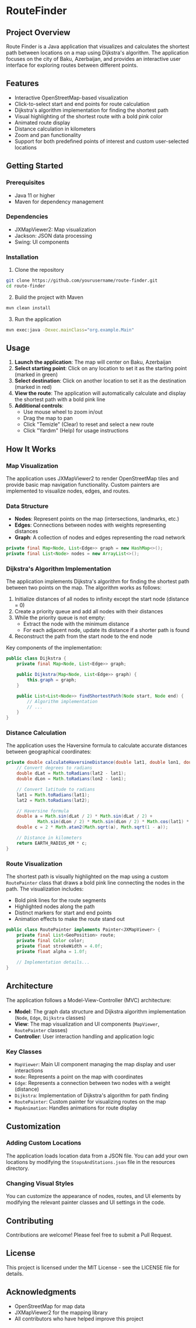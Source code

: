 # RouteFinder

## Project Overview

Route Finder is a Java application that visualizes and calculates the shortest path between locations on a map using Dijkstra's algorithm. The application focuses on the city of Baku, Azerbaijan, and provides an interactive user interface for exploring routes between different points.


## Features

- Interactive OpenStreetMap-based visualization
- Click-to-select start and end points for route calculation
- Dijkstra's algorithm implementation for finding the shortest path
- Visual highlighting of the shortest route with a bold pink color
- Animated route display
- Distance calculation in kilometers
- Zoom and pan functionality
- Support for both predefined points of interest and custom user-selected locations

## Getting Started

### Prerequisites

- Java 11 or higher
- Maven for dependency management

### Dependencies

- JXMapViewer2: Map visualization
- Jackson: JSON data processing
- Swing: UI components

### Installation

1. Clone the repository
```bash
git clone https://github.com/yourusername/route-finder.git
cd route-finder
```

2. Build the project with Maven
```bash
mvn clean install
```

3. Run the application
```bash
mvn exec:java -Dexec.mainClass="org.example.Main"
```

## Usage

1. **Launch the application**: The map will center on Baku, Azerbaijan
2. **Select starting point**: Click on any location to set it as the starting point (marked in green)
3. **Select destination**: Click on another location to set it as the destination (marked in red)
4. **View the route**: The application will automatically calculate and display the shortest path with a bold pink line
5. **Additional controls**:
    - Use mouse wheel to zoom in/out
    - Drag the map to pan
    - Click "Temizle" (Clear) to reset and select a new route
    - Click "Yardım" (Help) for usage instructions

## How It Works

### Map Visualization

The application uses JXMapViewer2 to render OpenStreetMap tiles and provide basic map navigation functionality. Custom painters are implemented to visualize nodes, edges, and routes.

### Data Structure

- **Nodes**: Represent points on the map (intersections, landmarks, etc.)
- **Edges**: Connections between nodes with weights representing distances
- **Graph**: A collection of nodes and edges representing the road network

```java
private final Map<Node, List<Edge>> graph = new HashMap<>();
private final List<Node> nodes = new ArrayList<>();
```

### Dijkstra's Algorithm Implementation

The application implements Dijkstra's algorithm for finding the shortest path between two points on the map. The algorithm works as follows:

1. Initialize distances of all nodes to infinity except the start node (distance = 0)
2. Create a priority queue and add all nodes with their distances
3. While the priority queue is not empty:
    - Extract the node with the minimum distance
    - For each adjacent node, update its distance if a shorter path is found
4. Reconstruct the path from the start node to the end node

Key components of the implementation:

```java
public class Dijkstra {
    private final Map<Node, List<Edge>> graph;

    public Dijkstra(Map<Node, List<Edge>> graph) {
        this.graph = graph;
    }

    public List<List<Node>> findShortestPath(Node start, Node end) {
        // Algorithm implementation
        // ...
    }
}
```

### Distance Calculation

The application uses the Haversine formula to calculate accurate distances between geographical coordinates:

```java
private double calculateHaversineDistance(double lat1, double lon1, double lat2, double lon2) {
    // Convert degrees to radians
    double dLat = Math.toRadians(lat2 - lat1);
    double dLon = Math.toRadians(lon2 - lon1);

    // Convert latitude to radians
    lat1 = Math.toRadians(lat1);
    lat2 = Math.toRadians(lat2);

    // Haversine formula
    double a = Math.sin(dLat / 2) * Math.sin(dLat / 2) +
            Math.sin(dLon / 2) * Math.sin(dLon / 2) * Math.cos(lat1) * Math.cos(lat2);
    double c = 2 * Math.atan2(Math.sqrt(a), Math.sqrt(1 - a));

    // Distance in kilometers
    return EARTH_RADIUS_KM * c;
}
```

### Route Visualization

The shortest path is visually highlighted on the map using a custom `RoutePainter` class that draws a bold pink line connecting the nodes in the path. The visualization includes:

- Bold pink lines for the route segments
- Highlighted nodes along the path
- Distinct markers for start and end points
- Animation effects to make the route stand out

```java
public class RoutePainter implements Painter<JXMapViewer> {
    private final List<GeoPosition> route;
    private final Color color;
    private float strokeWidth = 4.0f;
    private float alpha = 1.0f;
    
    // Implementation details...
}
```

## Architecture

The application follows a Model-View-Controller (MVC) architecture:

- **Model**: The graph data structure and Dijkstra algorithm implementation (`Node`, `Edge`, `Dijkstra` classes)
- **View**: The map visualization and UI components (`MapViewer`, `RoutePainter` classes)
- **Controller**: User interaction handling and application logic

### Key Classes

- `MapViewer`: Main UI component managing the map display and user interactions
- `Node`: Represents a point on the map with coordinates
- `Edge`: Represents a connection between two nodes with a weight (distance)
- `Dijkstra`: Implementation of Dijkstra's algorithm for path finding
- `RoutePainter`: Custom painter for visualizing routes on the map
- `MapAnimation`: Handles animations for route display

## Customization

### Adding Custom Locations

The application loads location data from a JSON file. You can add your own locations by modifying the `StopsAndStations.json` file in the resources directory.

### Changing Visual Styles

You can customize the appearance of nodes, routes, and UI elements by modifying the relevant painter classes and UI settings in the code.

## Contributing

Contributions are welcome! Please feel free to submit a Pull Request.

## License

This project is licensed under the MIT License - see the LICENSE file for details.

## Acknowledgments

- OpenStreetMap for map data
- JXMapViewer2 for the mapping library
- All contributors who have helped improve this project